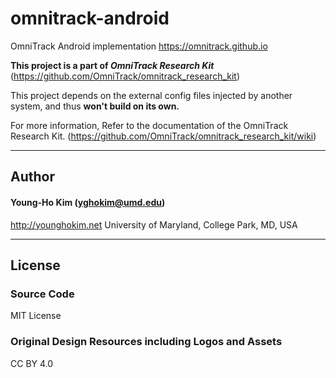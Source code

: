 # omnitrack-android
OmniTrack Android implementation
<https://omnitrack.github.io>

**This project is a part of _OmniTrack Research Kit_** (https://github.com/OmniTrack/omnitrack_research_kit)

This project depends on the external config files injected by another system, and thus **won't build on its own.**

For more information, Refer to the documentation of the OmniTrack Research Kit. (https://github.com/OmniTrack/omnitrack_research_kit/wiki)

---

## Author

#### Young-Ho Kim (yghokim@umd.edu)
http://younghokim.net
University of Maryland, College Park, MD, USA

----

## License

### Source Code
MIT License

### Original Design Resources including Logos and Assets
CC BY 4.0
